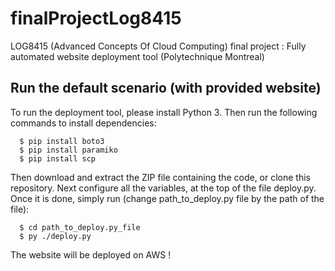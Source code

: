 # finalProjectLog8415
LOG8415 (Advanced Concepts Of Cloud Computing) final project : Fully automated website deployment tool (Polytechnique Montreal)

## Run the default scenario (with provided website) 

To run the deployment tool, please install Python 3.  Then run the following commands to install dependencies:
```
  $ pip install boto3
  $ pip install paramiko
  $ pip install scp
```
Then download and extract the ZIP file containing the code,  or clone this repository. Next configure all the variables, at the top of the file deploy.py.  Once it is done, simply run (change path_to_deploy.py file by the path of the file):

```
  $ cd path_to_deploy.py_file
  $ py ./deploy.py

```

The website will be deployed on AWS !
